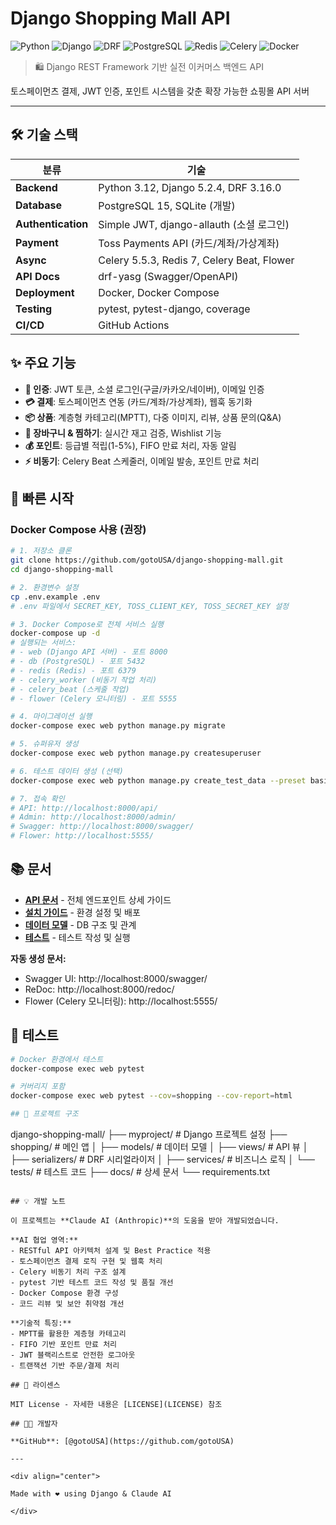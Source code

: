 # Django Shopping Mall API

![Python](https://img.shields.io/badge/Python-3.12-3776AB?style=for-the-badge&logo=python&logoColor=white)
![Django](https://img.shields.io/badge/Django-5.2.4-092E20?style=for-the-badge&logo=django&logoColor=white)
![DRF](https://img.shields.io/badge/DRF-3.16-ff1709?style=for-the-badge&logo=django&logoColor=white)
![PostgreSQL](https://img.shields.io/badge/PostgreSQL-15-316192?style=for-the-badge&logo=postgresql&logoColor=white)
![Redis](https://img.shields.io/badge/Redis-7-DC382D?style=for-the-badge&logo=redis&logoColor=white)
![Celery](https://img.shields.io/badge/Celery-5.5-37814A?style=for-the-badge&logo=celery&logoColor=white)
![Docker](https://img.shields.io/badge/Docker-Ready-2496ED?style=for-the-badge&logo=docker&logoColor=white)

> 🛍️ Django REST Framework 기반 실전 이커머스 백엔드 API

토스페이먼츠 결제, JWT 인증, 포인트 시스템을 갖춘 확장 가능한 쇼핑몰 API 서버

---

## 🛠 기술 스택

| 분류 | 기술 |
|------|------|
| **Backend** | Python 3.12, Django 5.2.4, DRF 3.16.0 |
| **Database** | PostgreSQL 15, SQLite (개발) |
| **Authentication** | Simple JWT, django-allauth (소셜 로그인) |
| **Payment** | Toss Payments API (카드/계좌/가상계좌) |
| **Async** | Celery 5.5.3, Redis 7, Celery Beat, Flower |
| **API Docs** | drf-yasg (Swagger/OpenAPI) |
| **Deployment** | Docker, Docker Compose |
| **Testing** | pytest, pytest-django, coverage |
| **CI/CD** | GitHub Actions |

## ✨ 주요 기능

- **🔐 인증**: JWT 토큰, 소셜 로그인(구글/카카오/네이버), 이메일 인증
- **💳 결제**: 토스페이먼츠 연동 (카드/계좌/가상계좌), 웹훅 동기화
- **📦 상품**: 계층형 카테고리(MPTT), 다중 이미지, 리뷰, 상품 문의(Q&A)
- **🛒 장바구니 & 찜하기**: 실시간 재고 검증, Wishlist 기능
- **💰 포인트**: 등급별 적립(1-5%), FIFO 만료 처리, 자동 알림
- **⚡ 비동기**: Celery Beat 스케줄러, 이메일 발송, 포인트 만료 처리

## 🚀 빠른 시작

### Docker Compose 사용 (권장)

```bash
# 1. 저장소 클론
git clone https://github.com/gotoUSA/django-shopping-mall.git
cd django-shopping-mall

# 2. 환경변수 설정
cp .env.example .env
# .env 파일에서 SECRET_KEY, TOSS_CLIENT_KEY, TOSS_SECRET_KEY 설정

# 3. Docker Compose로 전체 서비스 실행
docker-compose up -d
# 실행되는 서비스:
# - web (Django API 서버) - 포트 8000
# - db (PostgreSQL) - 포트 5432  
# - redis (Redis) - 포트 6379
# - celery_worker (비동기 작업 처리)
# - celery_beat (스케줄 작업)
# - flower (Celery 모니터링) - 포트 5555

# 4. 마이그레이션 실행
docker-compose exec web python manage.py migrate

# 5. 슈퍼유저 생성
docker-compose exec web python manage.py createsuperuser

# 6. 테스트 데이터 생성 (선택)
docker-compose exec web python manage.py create_test_data --preset basic

# 7. 접속 확인
# API: http://localhost:8000/api/
# Admin: http://localhost:8000/admin/
# Swagger: http://localhost:8000/swagger/
# Flower: http://localhost:5555/
```

## 📚 문서

- **[API 문서](docs/API.md)** - 전체 엔드포인트 상세 가이드
- **[설치 가이드](docs/SETUP.md)** - 환경 설정 및 배포
- **[데이터 모델](docs/MODELS.md)** - DB 구조 및 관계
- **[테스트](docs/TESTING.md)** - 테스트 작성 및 실행

**자동 생성 문서:**
- Swagger UI: http://localhost:8000/swagger/
- ReDoc: http://localhost:8000/redoc/
- Flower (Celery 모니터링): http://localhost:5555/

## 🧪 테스트

```bash
# Docker 환경에서 테스트
docker-compose exec web pytest

# 커버리지 포함
docker-compose exec web pytest --cov=shopping --cov-report=html

## 📁 프로젝트 구조

```
django-shopping-mall/
├── myproject/          # Django 프로젝트 설정
├── shopping/           # 메인 앱
│   ├── models/        # 데이터 모델
│   ├── views/         # API 뷰
│   ├── serializers/   # DRF 시리얼라이저
│   ├── services/      # 비즈니스 로직
│   └── tests/         # 테스트 코드
├── docs/              # 상세 문서
└── requirements.txt
```

## 💡 개발 노트

이 프로젝트는 **Claude AI (Anthropic)**의 도움을 받아 개발되었습니다.

**AI 협업 영역:**
- RESTful API 아키텍처 설계 및 Best Practice 적용
- 토스페이먼츠 결제 로직 구현 및 웹훅 처리
- Celery 비동기 처리 구조 설계
- pytest 기반 테스트 코드 작성 및 품질 개선
- Docker Compose 환경 구성
- 코드 리뷰 및 보안 취약점 개선

**기술적 특징:**
- MPTT를 활용한 계층형 카테고리
- FIFO 기반 포인트 만료 처리
- JWT 블랙리스트로 안전한 로그아웃
- 트랜잭션 기반 주문/결제 처리

## 📄 라이센스

MIT License - 자세한 내용은 [LICENSE](LICENSE) 참조

## 👨‍💻 개발자

**GitHub**: [@gotoUSA](https://github.com/gotoUSA)

---

<div align="center">

Made with ❤️ using Django & Claude AI

</div>